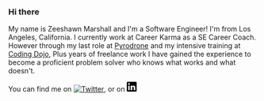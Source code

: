 ### Hi there 
My name is Zeeshawn Marshall and I'm a Software Engineer! I'm from Los Angeles, California.
I currently work at Career Karma as a SE Career Coach. However through my last role at 
<a href="http://pyrodrone.com" target="_blank">Pyrodrone</a> and my intensive training at <a href="https://www.codingdojo.com/los-angeles/coding-bootcamp/qa/l?utm_source=adwords&utm_campaign=la_branding_softdev&utm_term=cd_ex&utm_content=603744898025&gclid=Cj0KCQjwn4qWBhCvARIsAFNAMih4SGu8ueiWn3gISwC1Mew_QQZtBIO6Gsw2zr2SLKzv7U_vO9I_XCIaAo83EALw_wcB" target="_blank">Coding Dojo</a>, Plus years of freelance work
I have gained the experience to become a proficient problem solver who knows what works
and what doesn't. 

You can find me on [![Twitter][1.2]][1], or on  <a href="https://www.linkedin.com/in/zmarshall333"><img src="https://raw.githubusercontent.com/Lckythr33/Lckythr33/master/61109.png" width="20" height="20"/></a>

<!-- Icons -->

[1.2]: http://i.imgur.com/wWzX9uB.png (twitter icon without padding)
[2.2]: https://raw.githubusercontent.com/Lckythr33/Lckythr33/master/61109.png

<!-- Links to your social media accounts -->

[1]: https://twitter.com/zemgineer
[2]: https://www.linkedin.com/in/zmarshall333




















<!-- **Lckythr33/Lckythr33** is a ✨ _special_ ✨ repository because its `README.md` (this file) appears on your GitHub profile-->
